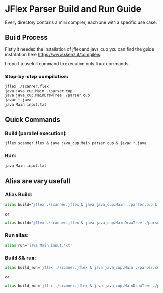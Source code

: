 # JFlex Parser Build and Run Guide

Every directory contains a mini compiler, each one with a specific use case.



## Build Process
Fistly it needed the installation of jflex and java_cup you can find the guide installation here https://www.skenz.it/compilers.

I report a usefull command to execution only linux commands.

### Step-by-step compilation:

```bash
jflex ./scanner.flex
java java_cup.Main ./parser.cup
java java_cup.MainDrawTree ./parser.cup
javac *.java
java Main input.txt
```

## Quick Commands

### Build (parallel execution):
```bash
jflex scanner.flex & java java_cup.Main parser.cup & javac *.java
```

### Run:
```bash
java Main input.txt
```


## Alias are vary usefull

### Alias Build:
```bash
alias build='jflex ./scanner.jflex & java java_cup.Main ./parser.cup & javac *.java'
```
or

```bash
alias build='jflex ./scanner.jflex & java java_cup.MainDrawTree ./parser.cup & javac *.java'
```


### Run alias:
```bash
alias run='java Main input.txt'
```

### Build && run:
```bash
alias build_run='jflex ./scanner.jflex & java java_cup.Main ./parser.cup & javac *.java & java Main input.txt'
```
or

```bash
alias build_run='jflex ./scanner.jflex & java java_cup.MainDrawTree ./parser.cup & javac *.java & java Main input.txt'
```